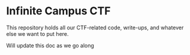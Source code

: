 # Infinite Campus CTF

This repository holds all our CTF-related code, write-ups, and whatever else we want to put here.

Will update this doc as we go along
